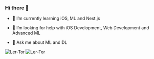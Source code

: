 ### Hi there 👋

<!--
**Ler-Tor/Ler-Tor** is a ✨ _special_ ✨ repository because its `README.md` (this file) appears on your GitHub profile.

Here are some ideas to get you started:

-->


- 🌱 I’m currently learning iOS, ML and Nest.js

- 🤔 I’m looking for help with iOS Development, Web Development and Advanced ML
- 💬 Ask me about ML and DL

<p><img align="left" src="https://github-readme-stats.vercel.app/api/top-langs?username=Ler-Tor&show_icons=true&locale=en&layout=compact&theme=tokyonight" alt="Ler-Tor" /></p>
<p> <img align="center" src="https://github-readme-stats.vercel.app/api?username=Ler-Tor&show_icons=true&locale=en&theme=tokyonight" alt="Ler-Tor" /></p>



